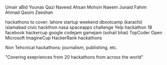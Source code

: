 Umair aBid
Younas Qazi
Naveed Ahsan
Mohsin Naeem
Junaid
Fahim
Ahmad
Qasim Zeeshan

hackathons to cover:
lahore startup weekend
dbootcamp (karachi)
islamabad civic hackthon
nasa spaceapps challenge
Yelp hackathon 18
facebook hackercup
google codejam
gamejam (sohail bhai)
TopCoder Open
Microsoft ImagineCup
HackerRank hackathons

Non Tehcnical hackathons:
journalism, publishing, etc.


"Covering exepriences from 20 hackathons from across the world"
